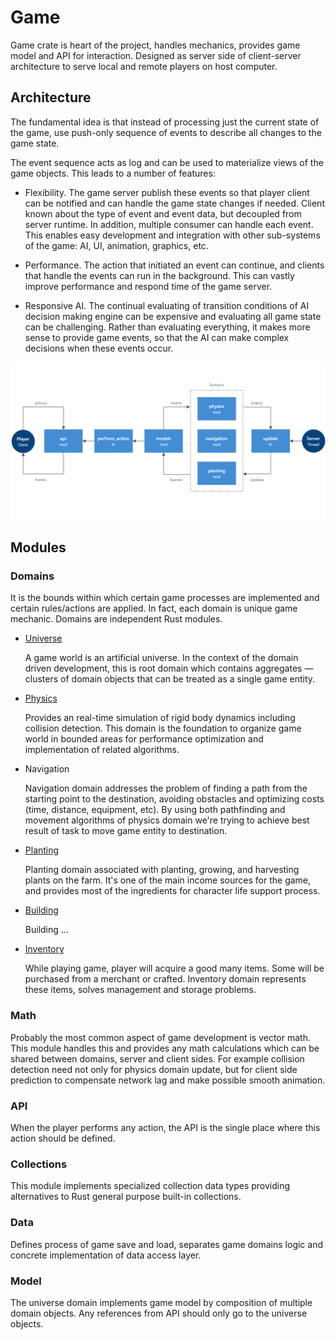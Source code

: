 # Game

Game crate is heart of the project, handles mechanics, 
provides game model and API for interaction.
Designed as server side of client-server architecture
to serve local and remote players on host computer.

## Architecture

The fundamental idea is that instead of processing just the current state of the game,
use push-only sequence of events to describe all changes to the game state.

The event sequence acts as log and can be used to materialize views of the game objects.
This leads to a number of features:

*   Flexibility. The game server publish these events so that player client can be notified and
    can handle the game state changes if needed. Client known about the type of event and
    event data, but decoupled from server runtime. In addition, multiple consumer can handle each event.
    This enables easy development and integration with other sub-systems of the game: AI, UI, animation, graphics, etc.

*   Performance. The action that initiated an event can continue,
    and clients that handle the events can run in the background.
    This can vastly improve performance and respond time of the game server.

*   Responsive AI. The continual evaluating of transition conditions
    of AI decision making engine can be expensive and evaluating all game state
    can be challenging. Rather than evaluating everything,
    it makes more sense to provide game events, so that the AI
    can make complex decisions when these events occur.

![](../.readme/diagrams/game.png)

## Modules

### Domains

It is the bounds within which certain game processes are implemented
and certain rules/actions are applied. In fact, each domain is unique game mechanic.
Domains are independent Rust modules.

*   [Universe](src/universe) 

    A game world is an artificial universe. In the context of the domain driven development,
    this is root domain which contains aggregates — clusters of domain objects that can be treated as a single 
    game entity. 

*   [Physics](src/domains/physics)

    Provides an real-time simulation of rigid body dynamics including collision detection.
    This domain is the foundation to organize game world in bounded areas for performance optimization
    and implementation of related algorithms.

*   Navigation

    Navigation domain addresses the problem of finding a path from the starting point to the destination,
    avoiding obstacles and optimizing costs (time, distance, equipment, etc).
    By using both pathfinding and movement algorithms of physics domain
    we're trying to achieve best result of task to move game entity to destination.

*   [Planting](src/domains/planting)

    Planting domain associated with planting, growing, and harvesting plants on the farm.
    It's one of the main income sources for the game, and provides most of the ingredients
    for character life support process.

*   [Building](src/domains/building)

    Building ...

*   [Inventory](src/domains/inventory)

    While playing game, player will acquire a good many items. Some will be purchased from a merchant or crafted.
    Inventory domain represents these items, solves management and storage problems.

### Math

Probably the most common aspect of game development is vector math. This module handles this 
and provides any math calculations which can be shared between domains, server and client sides.
For example collision detection need not only for physics domain update,
but for client side prediction to compensate network lag and make possible smooth animation.

### API

When the player performs any action, the API is the single place where this action should be defined.

### Collections

This module implements specialized collection data types providing alternatives to Rust general purpose built-in 
collections.

### Data

Defines process of game save and load, separates game domains logic and concrete implementation of
data access layer.

### Model

The universe domain implements game model by composition of multiple domain objects. Any references from API
should only go to the universe objects.
